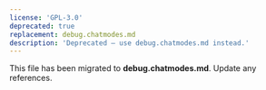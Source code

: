 ```yaml
---
license: 'GPL-3.0'
deprecated: true
replacement: debug.chatmodes.md
description: 'Deprecated – use debug.chatmodes.md instead.'
---
```


This file has been migrated to **debug.chatmodes.md**. Update any references.
